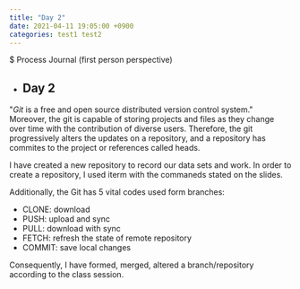 ```yaml
---
title: "Day 2"
date: 2021-04-11 19:05:00 +0900
categories: test1 test2
---
```

$ Process Journal (first person perspective)
- ## **Day 2**
"*Git* is a free and open source distributed version control system." Moreover, the git is capable of storing projects and files as they change over time with the contribution of diverse users. Therefore, the git progressively alters the updates on a repository, and a repository has commites to the project or references called heads. 

I have created a new repository to record our data sets and work. In order to create a repository, I used iterm with the commaneds stated on the slides.

Additionally, the Git has 5 vital codes used form branches:
- CLONE: download
- PUSH: upload and sync
- PULL: download with sync
- FETCH: refresh the state of remote repository
- COMMIT: save local changes

Consequently, I have formed, merged, altered a branch/repository according to the class session.
